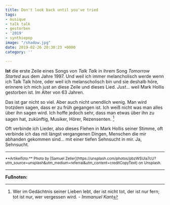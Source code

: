 ```yaml
---
title: Don't look back until you've tried
tags:
- musique
- talk talk
- gestorben
- '2019'
- synthiepop
image: "/shadow.jpg"
date: 2019-02-26 20:30:23 +0000
category: ''

---
```

**Ist** die erste Zeile eines Songs von *Talk Talk* in ihrem Song *Tomorrow Started* aus dem Jahre 1997. Und weil ich immer melancholisch werde wenn ich Talk Talk höre, oder weil ich melanscholisch bin und sie deshalb höre, erinnere ich mich just an diese Zeile und dieses Lied. *Just*… weil Mark Hollis gestorben ist. Im Alter von 63 Jahren.

Das ist gar nicht so viel. Aber auch nicht unendlich wenig. Man wird trotzdem sagen, dass er zu früh gegangen ist. Ich weiß nicht was man alles über ihn sagen wird. Ich hoffe jedoch sehr, dass man etwas über ihn zu sagen hat, zukünftig, Musiker, Hörer, Rezensenten. [^1]

Oft verbinde ich Lieder, also dieses Flehen in Mark Hollis seiner Stimme, oft verbinde ich das mit längst vergangenen Dingen, Menschen die mir abhanden gekommen sind… mit einer tiefen Sehnsucht in mir. Ja, Sehnsucht.

---

<small>
**Artikelfoto:** Photo by [Samuel Zeller](https://unsplash.com/photos/pbzWSUla7cU?utm_source=unsplash&utm_medium=referral&utm_content=creditCopyText) on Unsplash.
</small>

---

**Fußnoten:**

[^1]: Wer im Gedächtnis seiner Lieben lebt, der ist nicht tot, der ist nur fern; tot ist nur, wer vergessen wird. - *Immanuel Kant*
